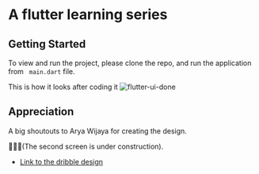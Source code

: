 # A flutter learning series

## Getting Started
To view and run the project, please clone the repo, and run the application from `` main.dart`` file.

This is how it looks after coding it
![flutter-ui-done](https://user-images.githubusercontent.com/62227915/230941819-8797dda7-6a42-4070-9879-fd6a1399333e.jpeg)


## Appreciation
A big shoutouts to Arya Wijaya for creating the design. 

🚧🚧🚧(The second screen is under construction).

- [Link to the dribble design](https://dribbble.com/shots/15793197-Travel-App/attachments/7603079?mode=media)

